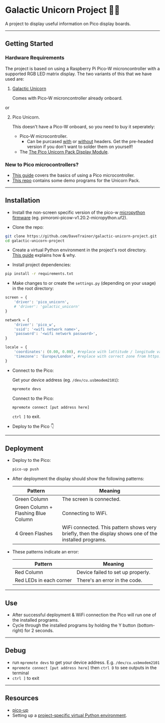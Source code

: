 # Galactic Unicorn Project 🦄🌟

A project to display useful information on Pico display boards.

---

## Getting Started

### Hardware Requirements

The project is based on using a Raspberry Pi Pico-W microncontroller with a supported RGB LED matrix display. The two variants of this that we have used are:
1) [Galactic Unicorn](https://shop.pimoroni.com/products/galactic-unicorn?variant=40057440960595)

    Comes with Pico-W microncontroller already onboard. 

 or

2)  Pico Unicorn.

    This doesn't have a Pico-W onboard, so you need to buy it seperately:
    - Pico-W microcontroller.
      - Can be purcased [with](https://shop.pimoroni.com/products/raspberry-pi-pico-w?variant=40454061752403) or [without](https://shop.pimoroni.com/products/raspberry-pi-pico?variant=32402092294227) headers. Get the pre-headed version if you don't want to solder them on yourself!
    - The [The Pico Unicorn Pack Display Module](https://shop.pimoroni.com/products/pico-unicorn-pack?variant=32369501306963).


### New to Pico microcontrollers?

- [This guide](https://learn.pimoroni.com/article/getting-started-with-pico) covers the basics of using a Pico microcontroller.
- [This repo](https://github.com/pimoroni/pimoroni-pico/tree/main/micropython/examples/pico_unicorn) contains some demo programs for the Unicorn Pack.

---

## Installation

- Install the non-screen specific version of the pico-w [micropython firmware](https://github.com/pimoroni/pimoroni-pico/blob/main/setting-up-micropython.md) (eg. pimoroni-picow-v1.20.2-micropython.uf2).

- Clone the repo:
```bash
git clone https://github.com/DaveTrainor/galactic-unicorn-project.git
cd galactic-unicorn-project
```

- Create a virtual Python environment in the project's root directory.  
[This guide](https://www.freecodecamp.org/news/how-to-setup-virtual-environments-in-python/) explains how & why.

- Install project dependencies:
```bash
pip install -r requirements.txt
```

- Make changes to or create the `settings.py` (depending on your usage) in the root directory:

```python
screen = {
    'driver': 'pico_unicorn',
    # 'driver': 'galactic_unicorn'
}

network = {
    'driver': 'pico_w',
    'ssid': '<wifi network name>',
    'password': '<wifi network password>',
}

locale = {
    'coordinates': (0.00, 0.00), #replace with lattitude / longitude values (Google maps)
    'timezone': 'Europe/London', #replace with correct zone from https://worldtimeapi.org/api/timezone/
}
```

- Connect to the Pico:  
  
  Get your device address (eg. `/dev/cu.usbmodem2101`):
  
  
  ```bash
  mpremote devs
  ``` 

   Connect to the Pico:
  ```bash
  mpremote connect [put address here]
  ```

  `ctrl ]` to exit.
- Deploy to the Pico 👇

---

## Deployment

- Deploy to the Pico:

  ```bash
  pico-up push
  ```

- After deployment the display should show the following patterns:

  |Pattern|Meaning|
  |-|-|
  |Green Column|The screen is connected.|
  |Green Column + Flashing Blue Column| Connecting to WiFi.|
  |4 Green Flashes| WiFi connected. This pattern shows very briefly, then the display shows one of the installed programs.|

- These patterns indicate an error:

  |Pattern|Meaning|
  |-|-|
  |Red Column|Device failed to set up properly.|
  |Red LEDs in each corner|There's an error in the code.|

---

## Use

- After successful deployment & WiFi connection the Pico will run one of the installed programs.
- Cycle through the installed programs by holding the Y button (bottom-right) for 2 seconds.

---

## Debug

* run `mpremote devs` to get your device address. E.g. `/dev/cu.usbmodem2101`
* `mpremote connect [put address here]`  then `ctrl D` to see outputs in the terminal
* `ctrl ]` to exit

---

## Resources

- [pico-up](https://pypi.org/project/pico-up/)
- Setting up a [project-specific virtual Python environment](https://www.freecodecamp.org/news/how-to-setup-virtual-environments-in-python/).
